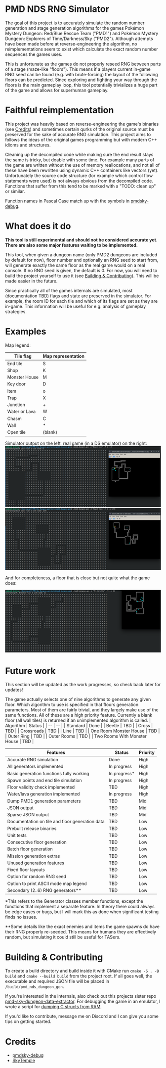 # PMD NDS RNG Simulator

The goal of this project is to accurately simulate the random number generation and stage generation algorithms for the games Pokémon Mystery Dungeon: Red/Blue Rescue Team ("PMD1") and Pokémon Mystery Dungeon: Explorers of Time/Darkness/Sky ("PMD2").
Although attempts have been made before at reverse-engineering the algorithm, no reimplementations seem to exist which calculate the exact random number sequences the games uses. 

This is unfortunate as the games do not properly reseed RNG between parts of a stage (maze-like "floors"). 
This means if a players current in-game RNG seed can be found (e.g. with brute-forcing) the layout of the following floors can be predicted. Since exploring and fighting your way through the floors is the main gameplay loop, this tool potentially trivializes a huge part of the game and allows for superhuman gameplay.

# Faithful reimplementation

This project was heavily based on reverse-engineering the game's binaries (see [Credits](#credits)) and sometimes certain qurks of the original source must be preserved for the sake of accurate RNG simulation. 
This project aims to follows the ideas of the original games programming but with modern C++ idioms and structures.

Cleaning up the decompiled code while making sure the end result stays the same is tricky, but doable with some time. 
For example many parts of the game are written without the use of memory reallocations, and not all of these have been rewritten using dynamic C++ containers like vectors (yet).
Unfortunately the source code structure (for example which control flow statements were used) is not always obvious from the decompiled code. Functions that suffer from this tend to be marked with a "TODO: clean up" or similar.

Function names in Pascal Case match up with the symbols in [pmdsky-debug](#credits).

# What does it do

**This tool is still experimental and should not be considered accurate yet. There are also some major features waiting to be implemented.**

This tool, when given a dungeon name (only PMD2 dungeons are included by default for now), floor number and optionally an RNG seed to start from, will generate exactly the same floor as the real game would on a real console.
If no RNG seed is given, the default is 0.
For now, you will need to build the project yourself to use it (see [Building & Contributing](#building--contributing)).
This will be made easier in the future.

Since practically all of the games internals are simulated, most (documentation TBD) flags and state are preserved in the simulator. 
For example, the room ID for each tile and which of its flags are set as they are in-game. 
This information will be useful for e.g. analysis of gameplay strategies.

# Examples

Map legend:

| Tile flag | Map representation |
| -- | -- |
| End tile | S |
| Shop | K |
| Monster House | M |
| Key door | D |
| Item | o |
| Trap | X |
| Junction | + |
| Water or Lava | W |
| Chasm | C |
| Wall | * |
| Open tile | (blank) |

Simulator output on the left, real game (in a DS emulator) on the right:
![Beach Cave 1F Seed 0](documentation/images/Beach%20Cave%201F%200.png)
![Beach Cave 2F Seed 1234](documentation/images/Beach%20Cave%202F%201234.png)

And for completeness, a floor that is close but not quite what the game does:

![Mt. Bristle 1F Seed 11](documentation/images/Mt.%20Bristle%201F%2011%20(bugged).png)


# Future work

This section will be updated as the work progresses, so check back later for updates!

The game actually selects one of nine algorithms to generate any given floor. Which algorithm to use is specified in that floors generation parameters. 
Most of them are fairly trivial, and they largely make use of the same functions.
All of these are a high priority feature. Currently a blank floor (all wall tiles) is returned if an unimplemented algorithm is called.
| Algorithm | Status |
| -- | -- |
| Standard | Done |
| Beetle | TBD |
| Cross | TBD |
| Crossroads | TBD |
| Line | TBD |
| One Room Monster House | TBD |
| Outer Ring | TBD |
| Outer Rooms | TBD |
| Two Rooms With Monster House | TBD |

| Features | Status | Priority |
| -- | -- | -- |
| Accurate RNG simulation | Done | High |
| All generators implemented | In progress | High |
| Basic generation functions fully working | In progress* | High |
| Spawn points and end tile simulation | In progress | High |
| Floor validity check implemented | TBD | High |
| Water/lava generation implemented | In progress | High |
| Dump PMD1 generation parameters | TBD | Mid |
| JSON output | TBD | Mid |
| Sparse JSON output | TBD | Mid |
| Documentation on tile and floor generation data | TBD | Low |
| Prebuilt release binaries | TBD | Low |
| Unit tests | TBD | Low |
| Consecutive floor generation | TBD | Low |
| Batch floor generation  | TBD | Low |
| Mission generation extras | TBD | Low |
| Unused generation features | TBD | Low |
| Fixed floor layouts | TBD | Low |
| Option for random RNG seed | TBD | Low |
| Option to print ASCII mode map legend | TBD | Low |
| Secondary (2..6) RNG generators** | TBD | Low |

\*This refers to the Generator classes member functions, except the functions that implement a separate feature. In theory there could always be edge cases or bugs, but I will mark this as done when significant testing finds no issues. 


\*\*Some details like the exact enemies and items the game spawns do have their RNG properly re-seeded. This means for humans they are effectively random, but simulating it could still be useful for TASers.

# Building & Contributing

To create a build directory and build inside it with CMake run `cmake -S . -B build` and `cmake --build build` from the project root. 
If all goes well, the executable and required JSON file will be placed in `/build/pmd_nds_dungeon_gen`.

If you're interested in the internals, also check out this projects sister repo [pmd-sky-dungeon-data-extractor](https://github.com/VMSaarelainen/pmd-sky-dungeon-data-extractor). For debugging the game in an emulator, I wrote a script for [dumping C structs from RAM](https://github.com/VMSaarelainen/FCEUX-array-of-structs-dumper). 

If you'd like to contribute, message me on Discord and I can give you some tips on getting started.

# Credits

- [pmdsky-debug](https://github.com/UsernameFodder/pmdsky-debug)
- [SkyTemple](https://github.com/SkyTemple/skytemple)

